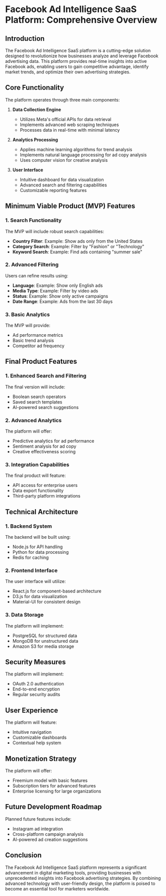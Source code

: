 # Facebook Ad Intelligence SaaS Platform: Comprehensive Overview

## Introduction
The Facebook Ad Intelligence SaaS platform is a cutting-edge solution designed to revolutionize how businesses analyze and leverage Facebook advertising data. This platform provides real-time insights into active Facebook ads, enabling users to gain competitive advantage, identify market trends, and optimize their own advertising strategies.

## Core Functionality
The platform operates through three main components:

1. **Data Collection Engine**
   - Utilizes Meta's official APIs for data retrieval
   - Implements advanced web scraping techniques
   - Processes data in real-time with minimal latency

2. **Analytics Processing**
   - Applies machine learning algorithms for trend analysis
   - Implements natural language processing for ad copy analysis
   - Uses computer vision for creative analysis

3. **User Interface**
   - Intuitive dashboard for data visualization
   - Advanced search and filtering capabilities
   - Customizable reporting features

## Minimum Viable Product (MVP) Features

### 1. Search Functionality
The MVP will include robust search capabilities:
- **Country Filter**: Example: Show ads only from the United States
- **Category Search**: Example: Filter by "Fashion" or "Technology"
- **Keyword Search**: Example: Find ads containing "summer sale"

### 2. Advanced Filtering
Users can refine results using:
- **Language**: Example: Show only English ads
- **Media Type**: Example: Filter by video ads
- **Status**: Example: Show only active campaigns
- **Date Range**: Example: Ads from the last 30 days

### 3. Basic Analytics
The MVP will provide:
- Ad performance metrics
- Basic trend analysis
- Competitor ad frequency

## Final Product Features

### 1. Enhanced Search and Filtering
The final version will include:
- Boolean search operators
- Saved search templates
- AI-powered search suggestions

### 2. Advanced Analytics
The platform will offer:
- Predictive analytics for ad performance
- Sentiment analysis for ad copy
- Creative effectiveness scoring

### 3. Integration Capabilities
The final product will feature:
- API access for enterprise users
- Data export functionality
- Third-party platform integrations

## Technical Architecture

### 1. Backend System
The backend will be built using:
- Node.js for API handling
- Python for data processing
- Redis for caching

### 2. Frontend Interface
The user interface will utilize:
- React.js for component-based architecture
- D3.js for data visualization
- Material-UI for consistent design

### 3. Data Storage
The platform will implement:
- PostgreSQL for structured data
- MongoDB for unstructured data
- Amazon S3 for media storage

## Security Measures
The platform will implement:
- OAuth 2.0 authentication
- End-to-end encryption
- Regular security audits

## User Experience
The platform will feature:
- Intuitive navigation
- Customizable dashboards
- Contextual help system

## Monetization Strategy
The platform will offer:
- Freemium model with basic features
- Subscription tiers for advanced features
- Enterprise licensing for large organizations

## Future Development Roadmap
Planned future features include:
- Instagram ad integration
- Cross-platform campaign analysis
- AI-powered ad creation suggestions

## Conclusion
The Facebook Ad Intelligence SaaS platform represents a significant advancement in digital marketing tools, providing businesses with unprecedented insights into Facebook advertising strategies. By combining advanced technology with user-friendly design, the platform is poised to become an essential tool for marketers worldwide.
